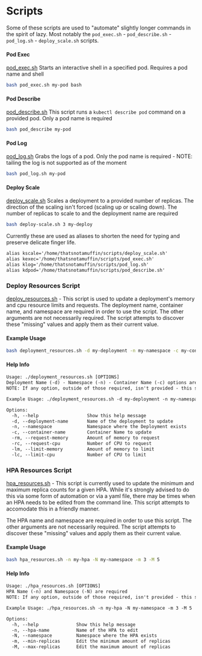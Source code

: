 # Scripts
Some of these scripts are used to "automate" slightly longer commands in the spirit of lazy. Most notably the `pod_exec.sh` - `pod_describe.sh` - `pod_log.sh` - `deploy_scale.sh` scripts.

#### Pod Exec
[pod_exec.sh](pod_exec.sh) Starts an interactive shell in a specified pod. Requires a pod name and shell

```bash
bash pod_exec.sh my-pod bash
```

#### Pod Describe
[pod_describe.sh](pod_describe.sh) This script runs a `kubectl describe pod` command on a provided pod. Only a pod name is required

```bash
bash pod_describe my-pod
```

#### Pod Log
[pod_log.sh](pod_log.sh) Grabs the logs of a pod. Only the pod name is required - NOTE: tailing the log is not supported as of the moment

```bash
bash pod_log.sh my-pod
```

#### Deploy Scale
[deploy_scale.sh](deploy_scale.sh) Scales a deployment to a provided number of replicas. The direction of the scaling isn't forced (scaling up or scaling down). The number of replicas to scale to and the deployment name are required

```bash
bash deploy-scale.sh 3 my-deploy
```

Currently these are used as aliases to shorten the need for typing and preserve delicate finger life.
```txt
alias kscale='/home/thatsnotamuffin/scripts/deploy_scale.sh'
alias kexec='/home/thatsnotamuffin/scripts/pod_exec.sh'
alias klog='/home/thatsnotamuffin/scripts/pod_log.sh'
alias kdpod='/home/thatsnotamuffin/scripts/pod_describe.sh'
```

### Deploy Resources Script
[deploy_resources.sh](deploy_resources.sh) - This script is used to update a deployment's memory and cpu resource limits and requests. The deployment name, container name, and namespace are required in order to use the script. The other arguments are not necessarily required. The script attempts to discover these "missing" values and apply them as their current value.

#### Example Usage
```bash
bash deployment_resources.sh -d my-deployment -n my-namespace -c my-container -rm 128Mi -rc 250m -lm 256Mi -lc 500m
```

#### Help Info
```txt
Usage: ./deployment_resources.sh [OPTIONS]
Deployment Name (-d) - Namespace (-n) - Container Name (-c) options are required
NOTE: If any option, outside of those required, isn't provided - this script will attempt to discover the current resource value and apply that value.

Example Usage: ./deployment_resources.sh -d my-deployment -n my-namespace -c my-container -rm 128M -rc 250m -lm 256M -lc 500m

Options:
  -h, --help                  Show this help message
  -d, --deployment-name       Name of the deployment to update
  -n, --namespace             Namespace where the Deployment exists
  -c, --container-name        Container Name to update
  -rm, --request-memory       Amount of memory to request
  -rc, --request-cpu          Number of CPU to request
  -lm, --limit-memory         Amount of memory to limit
  -lc, --limit-cpu            Number of CPU to limit
```

### HPA Resources Script
[hpa_resources.sh](hpa_resources.sh) - This script is currently used to update the minimum and maximum replica counts for a given HPA. While it's strongly advised to do this via some form of automation or via a yaml file, there may be times when an HPA needs to be edited from the command line. This script attempts to accomodate this in a friendly manner.

The HPA name and namespace are required in order to use this script. The other arguments are not necessarily required. The script attempts to discover these "missing" values and apply them as their current value.

#### Example Usage
```bash
bash hpa_resources.sh -n my-hpa -N my-namespace -m 3 -M 5
```

#### Help Info
```txt
Usage: ./hpa_resources.sh [OPTIONS]
HPA Name (-n) and Namespace (-N) are required
NOTE: If any option, outside of those required, isn't provided - this script will attempt to discover the current resource value and apply that value.

Example Usage: ./hpa_resources.sh -n my-hpa -N my-namespace -m 3 -M 5

Options:
  -h, --help              Show this help message
  -n, --hpa-name          Name of the HPA to edit
  -N, --namespace         Namespace where the HPA exists
  -m, --min-replicas      Edit the minimum amount of replicas
  -M, --max-replicas      Edit the maximum amount of replicas
```
